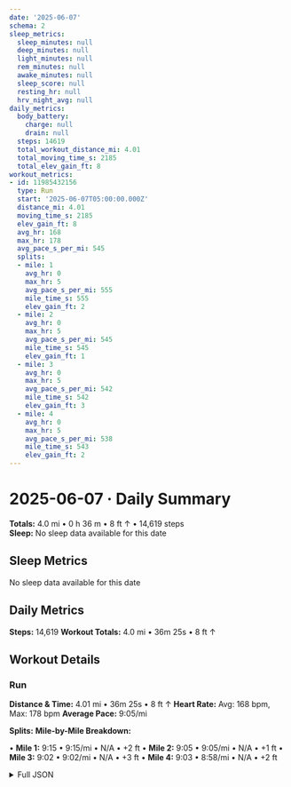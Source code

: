 ```yaml
---
date: '2025-06-07'
schema: 2
sleep_metrics:
  sleep_minutes: null
  deep_minutes: null
  light_minutes: null
  rem_minutes: null
  awake_minutes: null
  sleep_score: null
  resting_hr: null
  hrv_night_avg: null
daily_metrics:
  body_battery:
    charge: null
    drain: null
  steps: 14619
  total_workout_distance_mi: 4.01
  total_moving_time_s: 2185
  total_elev_gain_ft: 8
workout_metrics:
- id: 11985432156
  type: Run
  start: '2025-06-07T05:00:00.000Z'
  distance_mi: 4.01
  moving_time_s: 2185
  elev_gain_ft: 8
  avg_hr: 168
  max_hr: 178
  avg_pace_s_per_mi: 545
  splits:
  - mile: 1
    avg_hr: 0
    max_hr: 5
    avg_pace_s_per_mi: 555
    mile_time_s: 555
    elev_gain_ft: 2
  - mile: 2
    avg_hr: 0
    max_hr: 5
    avg_pace_s_per_mi: 545
    mile_time_s: 545
    elev_gain_ft: 1
  - mile: 3
    avg_hr: 0
    max_hr: 5
    avg_pace_s_per_mi: 542
    mile_time_s: 542
    elev_gain_ft: 3
  - mile: 4
    avg_hr: 0
    max_hr: 5
    avg_pace_s_per_mi: 538
    mile_time_s: 543
    elev_gain_ft: 2
---
```

# 2025-06-07 · Daily Summary
**Totals:** 4.0 mi • 0 h 36 m • 8 ft ↑ • 14,619 steps  
**Sleep:** No sleep data available for this date

## Sleep Metrics
No sleep data available for this date

## Daily Metrics
**Steps:** 14,619
**Workout Totals:** 4.0 mi • 36m 25s • 8 ft ↑

## Workout Details
### Run
**Distance & Time:** 4.01 mi • 36m 25s • 8 ft ↑
**Heart Rate:** Avg: 168 bpm, Max: 178 bpm
**Average Pace:** 9:05/mi

**Splits:**
**Mile-by-Mile Breakdown:**

• **Mile 1:** 9:15 • 9:15/mi • N/A • +2 ft
• **Mile 2:** 9:05 • 9:05/mi • N/A • +1 ft
• **Mile 3:** 9:02 • 9:02/mi • N/A • +3 ft
• **Mile 4:** 9:03 • 8:58/mi • N/A • +2 ft


<details>
<summary>Full JSON</summary>

```json
{
  "date": "2025-06-07",
  "schema": 2,
  "sleep_metrics": {
    "sleep_minutes": null,
    "deep_minutes": null,
    "light_minutes": null,
    "rem_minutes": null,
    "awake_minutes": null,
    "sleep_score": null,
    "resting_hr": null,
    "hrv_night_avg": null
  },
  "daily_metrics": {
    "body_battery": {
      "charge": null,
      "drain": null
    },
    "steps": 14619,
    "total_workout_distance_mi": 4.01,
    "total_moving_time_s": 2185,
    "total_elev_gain_ft": 8
  },
  "workout_metrics": [
    {
      "id": 11985432156,
      "type": "Run",
      "start": "2025-06-07T05:00:00.000Z",
      "distance_mi": 4.01,
      "moving_time_s": 2185,
      "elev_gain_ft": 8,
      "avg_hr": 168,
      "max_hr": 178,
      "avg_pace_s_per_mi": 545,
      "splits": [
        {
          "mile": 1,
          "avg_hr": 0,
          "max_hr": 5,
          "avg_pace_s_per_mi": 555,
          "mile_time_s": 555,
          "elev_gain_ft": 2
        },
        {
          "mile": 2,
          "avg_hr": 0,
          "max_hr": 5,
          "avg_pace_s_per_mi": 545,
          "mile_time_s": 545,
          "elev_gain_ft": 1
        },
        {
          "mile": 3,
          "avg_hr": 0,
          "max_hr": 5,
          "avg_pace_s_per_mi": 542,
          "mile_time_s": 542,
          "elev_gain_ft": 3
        },
        {
          "mile": 4,
          "avg_hr": 0,
          "max_hr": 5,
          "avg_pace_s_per_mi": 538,
          "mile_time_s": 543,
          "elev_gain_ft": 2
        }
      ]
    }
  ]
}
```
</details>
